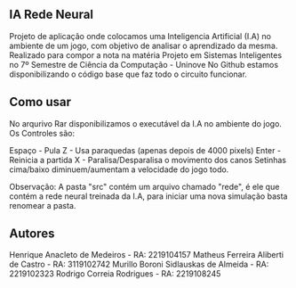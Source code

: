 ## IA Rede Neural
Projeto de aplicação onde colocamos uma Inteligencia Artificial (I.A) no ambiente de um jogo, com objetivo de analisar o aprendizado da mesma. Realizado para compor a nota na matéria Projeto em Sistemas Inteligentes no 7º Semestre de Ciência da Computação - Uninove
No Github estamos disponibilizando o código base que faz todo o circuito funcionar.

## Como usar
No arqurivo Rar disponibilizamos o executável da I.A no ambiente do jogo. Os Controles são:

Espaço - Pula
Z - Usa paraquedas (apenas depois de 4000 pixels)
Enter -  Reinicia a partida
X - Paralisa/Desparalisa o movimento dos canos
Setinhas cima/baixo diminuem/aumentam a velocidade do jogo todo.

Observação: A pasta "src" contém um arquivo chamado "rede", é ele que contém a rede neural treinada da I.A, para iniciar uma nova simulação basta renomear a pasta.

## Autores
Henrique Anacleto de Medeiros - RA: 2219104157
Matheus Ferreira Aliberti de Castro - RA: 3119102742
Murillo Boroni Sidlauskas de Almeida - RA: 2219102323
Rodrigo Correia Rodrigues - RA: 2219108245
